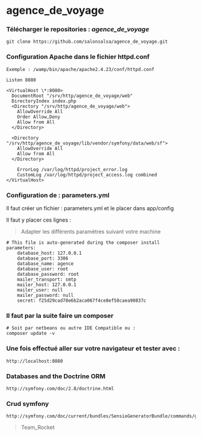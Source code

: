 agence_de_voyage
================

### Télécharger le repositories : *agence_de_voyage*

    git clone https://github.com/salonsalsa/agence_de_voyage.git

### Configuration Apache dans le fichier httpd.conf
    Exemple : /wamp/bin/apache/apache2.4.23/conf/httpd.conf

    Listen 8080

    <VirtualHost \*:8080>
      DocumentRoot "/srv/http/agence_de_voyage/web"
      DirectoryIndex index.php
      <Directory "/srv/http/agence_de_voyage/web">
        AllowOverride All
        Order Allow,Deny
        Allow from All
      </Directory>

      <Directory "/srv/http/agence_de_voyage/lib/vendor/symfony/data/web/sf">
        AllowOverride All
        Allow from All
      </Directory>

        ErrorLog /var/log/httpd/project_error.log
        CustomLog /var/log/httpd/project_access.log combined
    </VirtualHost>

### Configuration de : parameters.yml
Il faut créer un fichier : parameters.yml et le placer dans app/config

Il faut y placer ces lignes :

>Adapter les différents paramètres suivant votre machine

    # This file is auto-generated during the composer install
    parameters:
        database_host: 127.0.0.1
        database_port: 3306
        database_name: agence
        database_user: root
        database_password: root
        mailer_transport: smtp
        mailer_host: 127.0.0.1
        mailer_user: null
        mailer_password: null
        secret: f25d29cad78e6b2aca067f4ce8ef50caea90837c


### Il faut par la suite faire un composer
    # Soit par netbeans ou autre IDE Compatible ou :
    composer update -v

### Une fois effectué aller sur votre navigateur et tester avec :
    http://localhost:8080

### Databases and the Doctrine ORM

    http://symfony.com/doc/2.8/doctrine.html

### Crud symfony
    http://symfony.com/doc/current/bundles/SensioGeneratorBundle/commands/generate_doctrine_crud.html


> Team_Rocket
